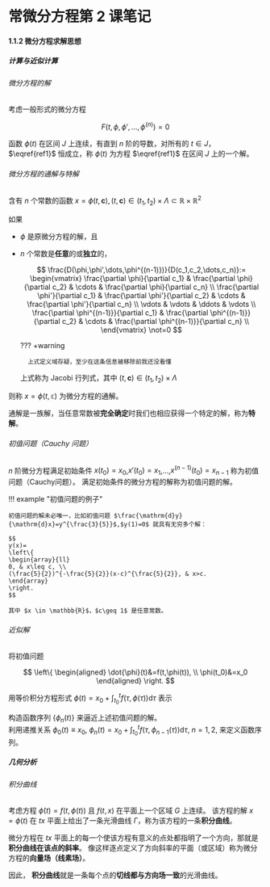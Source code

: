 # 常微分方程第 2 课笔记

#### 1.1.2 微分方程求解思想

##### 计算与近似计算

###### 微分方程的解

考虑一般形式的微分方程

$$
F(t,\phi,\phi',\dots,\phi^{(n)})=0
\tag{1} \label{ref1}
$$

函数 $\phi(t)$ 在区间 $J$ 上连续，有直到 $n$ 阶的导数，对所有的 $t \in J$，$\eqref{ref1}$ 恒成立，称 $\phi(t)$ 为方程 $\eqref{ref1}$ 在区间 $J$ 上的一个解。

###### 微分方程的通解与特解

含有 $n$ 个常数的函数 $x=\phi(t,\mathbf{c}),(t,\mathbf{c}) \in (t_1,t_2)\times \Lambda \subset \mathbb{R}\times \mathbb{R}^2$

如果

- $\phi$ 是原微分方程的解，且

- $n$ 个常数是**任意**的或**独立**的，

    $$
    \frac{D(\phi,\phi',\dots,\phi^{(n-1)})}{D(c_1,c_2,\dots,c_n)}:=
    \begin{vmatrix}
    \frac{\partial \phi}{\partial c_1} & \frac{\partial \phi}{\partial c_2} & \cdots & \frac{\partial \phi}{\partial c_n} \\
    \frac{\partial \phi'}{\partial c_1} & \frac{\partial \phi'}{\partial c_2} & \cdots & \frac{\partial \phi'}{\partial c_n} \\
    \vdots & \vdots & \ddots & \vdots \\
    \frac{\partial \phi^{(n-1)}}{\partial c_1} & \frac{\partial \phi^{(n-1)}}{\partial c_2} & \cdots & \frac{\partial \phi^{(n-1)}}{\partial c_n} \\
    \end{vmatrix}
    \not=0
    $$

    ??? +warning

        上式定义域存疑，至少在这条信息被移除前我还没看懂

    上式称为 Jacobi 行列式，其中 $(t,\mathbf{c}) \in (t_1,t_2)\times \Lambda$

则称 $x=\phi(t,\mathbb{c})$ 为微分方程的通解。

通解是一族解，当任意常数被**完全确定**时我们也相应获得一个特定的解，称为**特解**。

###### 初值问题（Cauchy 问题）

$n$ 阶微分方程满足初始条件 $x(t_0)=x_0$,$x'(t_0)=x_1$,$\dots$,$x^{(n-1)}(t_0)=x_{n-1}$ 称为初值问题（Cauchy问题）。
满足初始条件的微分方程的解称为初值问题的解。

!!! example "初值问题的例子"

    初值问题的解未必唯一，比如初值问题 $\frac{\mathrm{d}y}{\mathrm{d}x}=y^{\frac{3}{5}}$,$y(1)=0$ 就具有无穷多个解：

    $$
    y(x)=
    \left\{
    \begin{array}{ll}
    0, & x\leq c, \\
    (\frac{5}{2})^{-\frac{5}{2}}(x-c)^{\frac{5}{2}}, & x>c.
    \end{array}
    \right.
    $$

    其中 $x \in \mathbb{R}$，$c\geq 1$ 是任意常数。

###### 近似解

将初值问题

$$
\left\{
\begin{aligned}
\dot{\phi}(t)&=f(t,\phi(t)), \\
\phi(t_0)&=x_0
\end{aligned}
\right.
$$

用等价积分方程形式 $\phi(t)=x_0+\int_{t_0}^tf(\tau,\phi(\tau))\mathrm{d}\tau$ 表示

构造函数序列 $\{\phi_n(t)\}$ 来逼近上述初值问题的解。  
利用递推关系 $\phi_0(t)\equiv x_0$, $\phi_n(t)=x_0+\int_{t_0}^tf(\tau,\phi_{n-1}(\tau))\mathrm{d}\tau$, $n=1,2,$ 来定义函数序列。

##### 几何分析

###### 积分曲线

考虑方程 $\dot{\phi}(t)=f(t,\phi(t))$ 且 $f(t,x)$ 在平面上一个区域 $G$ 上连续。
该方程的解 $x=\phi(t)$ 在 $tx$ 平面上给出了一条光滑曲线 $\Gamma$，称为该方程的一条**积分曲线**。

微分方程在 $tx$ 平面上的每一个使该方程有意义的点处都指明了一个方向，那就是**积分曲线在该点的斜率**。
像这样逐点定义了方向斜率的平面（或区域）称为微分方程的**向量场（线素场）**。

因此， **积分曲线**就是一条每个点的**切线都与方向场一致**的光滑曲线。
